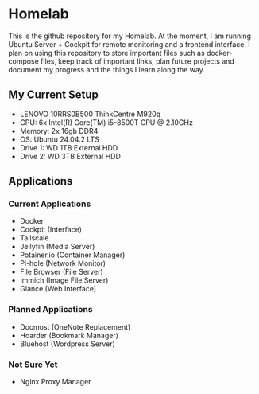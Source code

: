 # Homelab

This is the github repository for my Homelab. At the moment, I am running Ubuntu Server + Cockpit for remote monitoring and a frontend interface. I plan on using this repository to store important files such as docker-compose files, keep track of important links, plan future projects and document my progress and the things I learn along the way.

## My Current Setup

- LENOVO 10RRS0B500 ThinkCentre M920q
- CPU: 6x Intel(R) Core(TM) i5-8500T CPU @ 2.10GHz
- Memory: 2x 16gb DDR4
- OS: Ubuntu 24.04.2 LTS
- Drive 1: WD 1TB External HDD
- Drive 2: WD 3TB External HDD

## Applications

### Current Applications
  - Docker
  - Cockpit (Interface)
  - Tailscale
  - Jellyfin (Media Server)
  - Potainer.io (Container Manager)
  - Pi-hole (Network Monitor)
  - File Browser (File Server)
  - Immich (Image File Server)
  - Glance (Web Interface)

### Planned Applications
  - Docmost (OneNote Replacement)
  - Hoarder (Bookmark Manager)
  - Bluehost (Wordpress Server)

### Not Sure Yet
  - Nginx Proxy Manager
